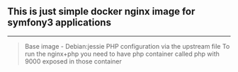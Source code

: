 
## This is just simple docker nginx image for symfony3 applications

****

>Base image - Debian:jessie
>PHP configuration via the upstream file
>To run the nginx+php you need to have php container called php with 9000 exposed in those container

